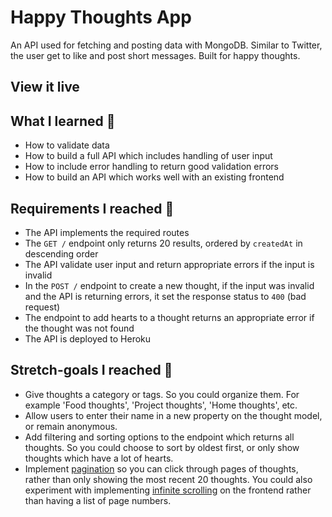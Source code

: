 # Happy Thoughts App 

An API used for fetching and posting data with MongoDB. Similar to Twitter, the user get to like and post short messages. Built for happy thoughts. 

## View it live



## What I learned 🧠

* How to validate data 
* How to build a full API which includes handling of user input
* How to include error handling to return good validation errors
* How to build an API which works well with an existing frontend

## Requirements I reached 🧪

* The API implements the required routes
* The `GET /` endpoint only returns 20 results, ordered by `createdAt` in descending order
* The API  validate user input and return appropriate errors if the input is invalid
* In the `POST /` endpoint to create a new thought, if the input was invalid and the API is returning errors, it set the response status to `400` (bad request)
* The endpoint to add hearts to a thought returns an appropriate error if the thought was not found
* The API is deployed to Heroku 

## Stretch-goals I reached 🧘

* Give thoughts a category or tags. So you could organize them. For example 'Food thoughts', 'Project thoughts', 'Home thoughts', etc.
* Allow users to enter their name in a new property on the thought model, or remain anonymous.
* Add filtering and sorting options to the endpoint which returns all thoughts. So you could choose to sort by oldest first, or only show thoughts which have a lot of hearts.
* Implement [pagination](https://stackoverflow.com/questions/5539955/how-to-paginate-with-mongoose-in-node-js) so you can click through pages of thoughts, rather than only showing the most recent 20 thoughts. You could also experiment with implementing [infinite scrolling](https://www.npmjs.com/package/react-infinite-scroller) on the frontend rather than having a list of page numbers.
